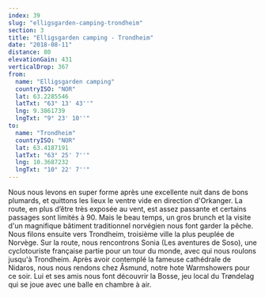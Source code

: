 ```yaml
---
index: 39
slug: "elligsgarden-camping-trondheim"
section: 3
title: "Elligsgarden camping - Trondheim"
date: "2018-08-11"
distance: 80
elevationGain: 431
verticalDrop: 367
from:
  name: "Elligsgarden camping"
  countryISO: "NOR"
  lat: 63.2285546
  latTxt: "63° 13' 43''"
  lng: 9.3861739
  lngTxt: "9° 23' 10''"
to:
  name: "Trondheim"
  countryISO: "NOR"
  lat: 63.4187191
  latTxt: "63° 25' 7''"
  lng: 10.3687232
  lngTxt: "10° 22' 7''"
---
```


Nous nous levons en super forme après une excellente nuit dans de bons plumards, et quittons les lieux le ventre vide en direction d'Orkanger. La route, en plus d’être très exposée au vent, est assez passante et certains passages sont limités à 90. Mais le beau temps, un gros brunch et la visite d'un magnifique bâtiment traditionnel norvégien nous font garder la pêche. Nous filons ensuite vers Trondheim, troisième ville la plus peuplée de Norvège. Sur la route, nous rencontrons Sonia (Les aventures de Soso), une cyclotouriste française partie pour un tour du monde, avec qui nous roulons  jusqu'à Trondheim. Après avoir contemplé la fameuse cathédrale de Nidaros, nous nous rendons chez Åsmund, notre hote Warmshowers pour ce soir. Lui et ses amis nous font découvrir la Bosse, jeu local du Trøndelag qui se joue avec une balle en chambre à air.
